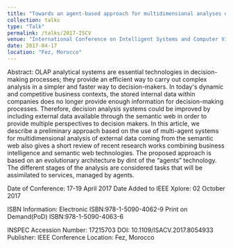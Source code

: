 ```yaml
---
title: "Towards an agent-based approach for multidimensional analyses of semantic web data"
collection: talks
type: "Talk"
permalink: /talks/2017-ISCV
venue: "International Conference on Intelligent Systems and Computer Vision (ISCV'2017)"
date: 2017-04-17
location: "Fez, Morocco"
---
```


Abstract:
OLAP analytical systems are essential technologies in decision-making processes; they provide an efficient way to carry out complex analysis in a simpler and faster way to decision-makers. In today's dynamic and competitive business contexts, the stored internal data within companies does no longer provide enough information for decision-making processes. Therefore, decision analysis systems could be improved by including external data available through the semantic web in order to provide multiple perspectives to decision makers. In this article, we describe a preliminary approach based on the use of multi-agent systems for multidimensional analysis of external data coming from the semantic web also gives a short review of recent research works combining business intelligence and semantic web technologies. The proposed approach is based on an evolutionary architecture by dint of the “agents” technology. The different stages of the analysis are considered tasks that will be assimilated to services, managed by agents.

Date of Conference: 17-19 April 2017
Date Added to IEEE Xplore: 02 October 2017

ISBN Information:
	Electronic ISBN:978-1-5090-4062-9
	Print on Demand(PoD) ISBN:978-1-5090-4063-6
	
INSPEC Accession Number: 17215703
DOI: 10.1109/ISACV.2017.8054933
Publisher: IEEE
Conference Location: Fez, Morocco 
